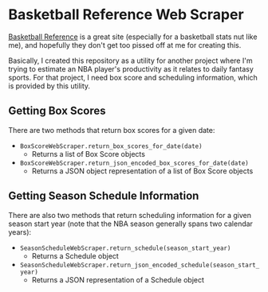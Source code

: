 # Basketball Reference Web Scraper
[Basketball Reference](http://www.basketball-reference.com) is a great site (especially for a basketball stats nut like me), and hopefully they don't get too pissed off at me for creating this.

Basically, I created this repository as a utility for another project where I'm trying to estimate an NBA player's productivity as it relates to daily fantasy sports.  For that project, I need box score and scheduling information, which is provided by this utility.

## Getting Box Scores
There are two methods that return box scores for a given date:

* `BoxScoreWebScraper.return_box_scores_for_date(date)`
  * Returns a list of Box Score objects
* `BoxScoreWebScraper.return_json_encoded_box_scores_for_date(date)`
  * Returns a JSON object representation of a list of Box Score objects

## Getting Season Schedule Information
There are also two methods that return scheduling information for a given season start year (note that the NBA season generally spans two calendar years):

* `SeasonScheduleWebScraper.return_schedule(season_start_year)`
  * Returns a Schedule object
* `SeasonScheduleWebScraper.return_json_encoded_schedule(season_start_year)`
  * Returns a JSON representation of a Schedule object
